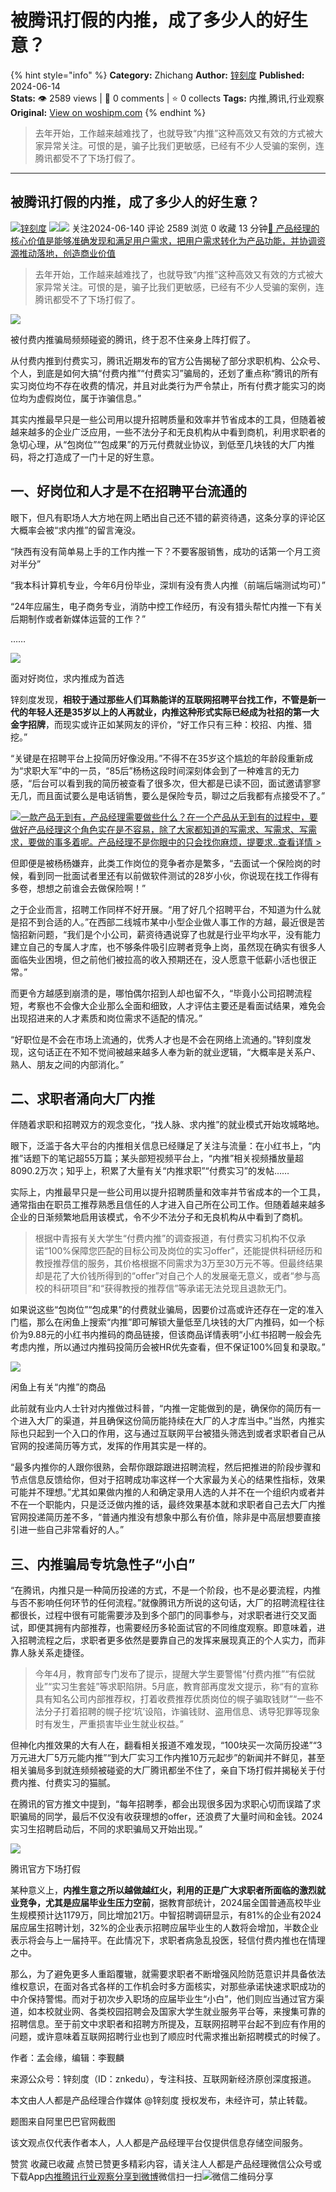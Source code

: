 # 被腾讯打假的内推，成了多少人的好生意？
{% hint style="info" %}
**Category:** Zhichang
**Author:** [锌刻度](https://www.woshipm.com/u/1209497)
**Published:** 2024-06-14  
**Stats:** 👁️ 2589 views | 💬 0 comments | ⭐ 0 collects
**Tags:** 内推,腾讯,行业观察
**Original:** [View on woshipm.com](https://www.woshipm.com/zhichang/6069244.html)
{% endhint %}
> 去年开始，工作越来越难找了，也就导致“内推”这种高效又有效的方式被大家异常关注。可恨的是，骗子比我们更敏感，已经有不少人受骗的案例，连腾讯都受不了下场打假了。

---

## 被腾讯打假的内推，成了多少人的好生意？

[![](https://static.woshipm.com/view/woshipm_api_def_20240715095229_7918.png?imageView2/1/w/72/h/72/q/100)](https://www.woshipm.com/u/1209497)[锌刻度](https://www.woshipm.com/u/1209497) ![](https://static.woshipm.com/tag/1122_1@2x.png)![](https://static.woshipm.com/tag/2104_1@2x.png) 关注2024-06-140 评论 2589 浏览 0 收藏 13 分钟[🔗 产品经理的核心价值是能够准确发现和满足用户需求，把用户需求转化为产品功能，并协调资源推动落地，创造商业价值](https://ke.qidianla.com/courses/90pm)

> 去年开始，工作越来越难找了，也就导致“内推”这种高效又有效的方式被大家异常关注。可恨的是，骗子比我们更敏感，已经有不少人受骗的案例，连腾讯都受不了下场打假了。

![](https://image.woshipm.com/2023/04/14/880b0b28-da8d-11ed-8198-00163e0b5ff3.jpg)

被付费内推骗局频频碰瓷的腾讯，终于忍不住亲身上阵打假了。

从付费内推到付费实习，腾讯近期发布的官方公告揭秘了部分求职机构、公众号、个人，到底是如何大搞“付费内推”“付费实习”骗局的，还划了重点称“腾讯的所有实习岗位均不存在收费的情况，并且对此类行为严令禁止，所有付费才能实习的岗位均为虚假岗位，属于诈骗信息。”

其实内推最早只是一些公司用以提升招聘质量和效率并节省成本的工具，但随着被越来越多的企业广泛应用，一些不法分子和无良机构从中看到商机，利用求职者的急切心理，从“包岗位”“包成果”的万元付费就业协议，到低至几块钱的大厂内推码，将之打造成了一门十足的好生意。

## 一、好岗位和人才是不在招聘平台流通的

眼下，但凡有职场人大方地在网上晒出自己还不错的薪资待遇，这条分享的评论区大概率会被“求内推”的留言淹没。

“陕西有没有简单易上手的工作内推一下？不要客服销售，成功的话第一个月工资对半分”

“我本科计算机专业，今年6月份毕业，深圳有没有贵人内推（前端后端测试均可）”

“24年应届生，电子商务专业，消防中控工作经历，有没有猎头帮忙内推一下有关后期制作或者新媒体运营的工作？”

……

![](https://image.woshipm.com/wp-files/2024/06/yFEh5VQEwGshsgS9ZxhT.png)

面对好岗位，求内推成为首选

锌刻度发现，**相较于通过那些人们耳熟能详的互联网招聘平台找工作，不管是新一代的年轻人还是35岁以上的人再就业，内推这种形式实际已经成为社招的第一大金字招牌**，而现实或许正如某网友的评价，“好工作只有三种：校招、内推、猎挖。”

“关键是在招聘平台上投简历好像没用。”不得不在35岁这个尴尬的年龄段重新成为“求职大军”中的一员，“85后”杨杨这段时间深刻体会到了一种难言的无力感，“后台可以看到我的简历被查看了很多次，但大都是已读不回，面试邀请寥寥无几，而且面试要么是电话销售，要么是保险专员，聊过之后我都有点接受不了。”

[![](https://image.woshipm.com/2023/08/02/58dc678c-30e3-11ee-88e7-00163e0b5ff3.png)一款产品无到有，产品经理需要做些什么？在一个产品从无到有的过程中，要做好产品经理这个角色实在是不容易，除了大家都知道的写需求、写需求、写需求，要做的事多着呢。产品经理不是你眼中的只会找你麻烦，提要求..查看详情 >](https://ke.qidianla.com/courses/bcpm)

但即便是被杨杨嫌弃，此类工作岗位的竞争者亦是繁多，“去面试一个保险岗的时候，看到同一批面试者里还有以前做软件测试的28岁小伙，你说现在找工作得有多卷，想想之前谁会去做保险啊！”

之于企业而言，招聘工作同样不好开展。“用了好几个招聘平台，不知道为什么就是招不到合适的人。”在西部二线城市某中小型企业做人事工作的方越，最近很是苦恼招新问题，“我们是个小公司，薪资待遇说穿了也就是行业平均水平，没有能力建立自己的专属人才库，也不够条件吸引应聘者竞争上岗，虽然现在确实有很多人面临失业困境，但之前他们被拉高的收入预期还在，没人愿意干低薪小活也很正常。”

而更令方越感到崩溃的是，哪怕偶尔招到人却也留不久，“毕竟小公司招聘流程短，考察也不会像大企业那么全面和细致，人才评估主要还是看面试结果，难免会出现招进来的人才素质和岗位需求不适配的情况。”

“好职位是不会在市场上流通的，优秀人才也是不会在网络上流通的。”锌刻度发现，这句话正在不知不觉间被越来越多人奉为新的就业逻辑，“大概率是关系户、熟人、朋友之间的内部消化。”

## 二、求职者涌向大厂内推

伴随着求职和招聘双方的观念变化，“找人脉、求内推”的就业模式开始攻城略地。

眼下，泛滥于各大平台的内推相关信息已经赚足了关注与流量：在小红书上，“内推”话题下的笔记超55万篇；某头部短视频平台上，“内推”相关视频播放量超8090.2万次；知乎上，积累了大量有关“内推求职”“付费实习”的发帖……

实际上，内推最早只是一些公司用以提升招聘质量和效率并节省成本的一个工具，通常指由在职员工推荐熟悉且信任的人才进入自己所在公司工作。但随着越来越多企业的日渐频繁地启用该模式，令不少不法分子和无良机构从中看到了商机。

> 根据中青报有关大学生“付费内推”的调查报道，有付费实习机构不仅承诺“100%保障您匹配的目标公司及岗位的实习offer”，还能提供科研经历和教授推荐信的服务，其价格根据不同需求为3万至30万元不等。但最终结果却是花了大价钱所得到的“offer”对自己个人的发展毫无意义，或者“参与高校的科研项目”和“获得教授的推荐信”等承诺无法兑现且退款无门。

如果说这些“包岗位”“包成果”的付费就业骗局，因要价过高或许还存在一定的准入门槛，那么在闲鱼上搜索“内推”即可解锁大量低至几块钱的大厂内推码，如一个标价为9.88元的小红书内推码的商品链接，但该商品详情表明“小红书招聘一般会先考虑内推，所以通过内推码投简历会被HR优先查看，但不保证100%回复和录取。”

![](https://image.woshipm.com/wp-files/2024/06/OCZJvLw0IxWpD0OhDg75.png)

闲鱼上有关“内推”的商品

此前就有业内人士针对内推做过科普，“内推一定能做到的是，确保你的简历有一个进入大厂的渠道，并且确保这份简历能持续在大厂的人才库当中。”当然，内推实际也只起到一个入口的作用，这与通过互联网平台被猎头筛选到或者求职者自己从官网的投递简历等方式，发挥的作用其实是一样的。

“最多内推你的人跟你很熟，会帮你跟踪跟进招聘流程，然后把推进的阶段步骤和节点信息反馈给你，但对于招聘成功率这样一个大家最为关心的结果性指标，效果可能并不理想。”尤其如果做内推的人和确定录用人选的人并不在一个组织内或者并不在一个职能内，只是泛泛做内推的话，最终效果基本就和求职者自己去大厂内推官网投递简历差不多，“普通内推没有想象中那么有价值，除非是中高层想要直接引进一些自己非常看好的人。”

## 三、内推骗局专坑急性子“小白”

“在腾讯，内推只是一种简历投递的方式，不是一个阶段，也不是必要流程，内推与否不影响任何环节的任何流程。”就像腾讯方所说的这句话，大厂的招聘流程往往都很长，过程中很有可能需要涉及到多个部门的同事参与，对求职者进行交叉面试，即便其拥有内部推荐，也需要经历多轮面试官的不同维度观察。即意味着，进入招聘流程之后，求职者更多依然是要靠自己的发挥来展现真正的个人实力，而非靠人脉关系走捷径。

> 今年4月，教育部专门发布了提示，提醒大学生要警惕“付费内推”“有偿就业”“实习生套娃”等求职陷阱。5月底，教育部再度发文提示，称“有的宣称具有知名公司内部推荐权，打着收费推荐优质岗位的幌子骗取钱财”“一些不法分子打着招聘的幌子挖‘坑’设陷，诈骗钱财、盗用信息、诱导犯罪等现象时有发生，严重损害毕业生就业权益。”

但神化内推效果的大有人在，翻看相关报道不难发现，“100块买一次简历投递”“3万元进大厂5万元能内推”“到大厂实习工作内推10万元起步”的新闻并不鲜见，甚至相关骗局多到就连频频被碰瓷的大厂腾讯都坐不住了，亲自下场打假并揭秘关于付费内推、付费实习的猫腻。

在腾讯的官方推文中提到，“每年招聘季，都会出现很多因为求职心切而误踏了求职骗局的同学，最后不仅没有收获理想的offer，还浪费了大量时间和金钱。2024实习生招聘启动后，不同的求职骗局又开始出现。”

![](https://image.woshipm.com/wp-files/2024/06/M8jzHJD4PWwXce0uvpnp.png)

腾讯官方下场打假

某种意义上，**内推生意之所以越做越红火，利用的正是广大求职者所面临的激烈就业竞争，尤其是应届毕业生压力空前**，据教育部统计，2024届全国普通高校毕业生规模预计达1179万，同比增加21万。中智招聘调研显示，有81%的企业有2024届应届生招聘计划，32%的企业表示招聘应届毕业生的人数将会增加，半数企业表示将会与上一届持平。在此情况下，求职者病急乱投医，轻信付费内推也在情理之中。

那么，为了避免更多人重蹈覆辙，就需要求职者不断增强风险防范意识并具备依法维权意识，在面对各式各样的工作机会时多方面核实，对那些承诺快速求职成功的中介保持警惕。而对于初次步入职场的应届毕业生“小白”，他们则应当通过官方渠道，如本校就业网、各类校园招聘会及国家大学生就业服务平台等，来搜集可靠的招聘信息。至于前文中求职者和招聘方所提及，互联网招聘平台起不到应有作用的问题，或许意味着互联网招聘行业也到了顺应时代需求推出新招聘模式的时候了。

作者：孟会缘，编辑：李觐麟

来源公众号：锌刻度（ID：znkedu），专注科技、互联网新经济原创深度报道。

本文由人人都是产品经理合作媒体 @锌刻度 授权发布，未经许可，禁止转载。

题图来自阿里巴巴官网截图

该文观点仅代表作者本人，人人都是产品经理平台仅提供信息存储空间服务。

赞赏 收藏已收藏 点赞已赞更多精彩内容，请关注人人都是产品经理微信公众号或下载App[内推](https://www.woshipm.com/tag/%e5%86%85%e6%8e%a8)[腾讯](https://www.woshipm.com/tag/%e8%85%be%e8%ae%af)[行业观察](https://www.woshipm.com/tag/%e8%a1%8c%e4%b8%9a%e8%a7%82%e5%af%9f)[分享到微博](https://service.weibo.com/share/share.php?appkey=2775287854&title=被腾讯打假的内推，成了多少人的好生意？&url=https://www.woshipm.com/zhichang/6069244.html&pic=https://image.woshipm.com/2023/04/14/880b0b28-da8d-11ed-8198-00163e0b5ff3.jpg)微信扫一扫![微信二维码](https://api.pwmqr.com/qrcode/create/?url=https://www.woshipm.com/zhichang/6069244.html)分享